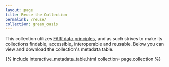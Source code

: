 ```yaml
---
layout: page
title: Reuse the Collection
permalink: /reuse/
collection: green_oasis
---
```


This collection utilizes [FAIR data principles](https://journal.code4lib.org/articles/13427), and as such strives to make its collections findable, accessible, interoperable and reusable. Below you can view and download the collection's metadata table. 

{% include interactive_metadata_table.html collection=page.collection %}